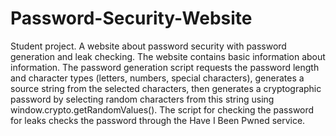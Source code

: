 # Password-Security-Website
Student project. A website about password security with password generation and leak checking. The website contains basic information about information. The password generation script requests the password length and character types (letters, numbers, special characters), generates a source string from the selected characters, then generates a cryptographic password by selecting random characters from this string using window.crypto.getRandomValues(). The script for checking the password for leaks checks the password through the Have I Been Pwned service.
